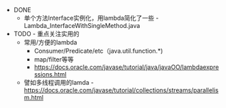 - DONE
  - 单个方法Interface实例化，用lambda简化了一些 - Lambda_InterfaceWithSingleMethod.java
- TODO - 重点关注实用的
  - 常用/方便的lambda
    - Consumer/Predicate/etc（java.util.function.*)
    - map/filter等等
    - https://docs.oracle.com/javase/tutorial/java/javaOO/lambdaexpressions.html
  - 譬如多线程调用的lamda - https://docs.oracle.com/javase/tutorial/collections/streams/parallelism.html
  